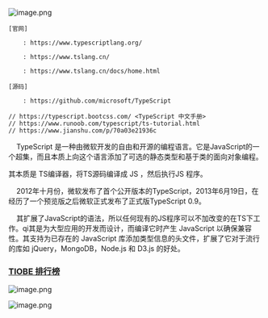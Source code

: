 ![image.png](http://localhost/it/front-end/1572749137532-c803d140-9908-44a3-86eb-b15cc821918b.png#align=left&display=inline&height=225&margin=%5Bobject%20Object%5D&name=image.png&originHeight=252&originWidth=836&size=29492&status=done&style=none&width=746)


```
[官网]

	: https://www.typescriptlang.org/

	: https://www.tslang.cn/

	: https://www.tslang.cn/docs/home.html

[源码]

	: https://github.com/microsoft/TypeScript

// https://typescript.bootcss.com/ <TypeScript 中文手册>
// https://www.runoob.com/typescript/ts-tutorial.html
// https://www.jianshu.com/p/70a03e21936c
```


    TypeScript 是一种由微软开发的自由和开源的编程语言。它是JavaScript的一个超集，而且本质上向这个语言添加了可选的静态类型和基于类的面向对象编程。

其本质是 TS编译器，将TS源码编译成 JS ，然后执行JS 程序。


    2012年十月份，微软发布了首个公开版本的TypeScript，2013年6月19日，在经历了一个预览版之后微软正式发布了正式版TypeScript 0.9。


    其扩展了JavaScript的语法，所以任何现有的JS程序可以不加改变的在TS下工作。qi其是为大型应用的开发而设计，而编译它时产生 JavaScript 以确保兼容性。其支持为已存在的 JavaScript 库添加类型信息的头文件，扩展了它对于流行的库如 jQuery，MongoDB，Node.js 和 D3.js 的好处。

### [TIOBE 排行榜](https://www.tiobe.com/tiobe-index/)


![image.png](http://localhost/it/front-end/1572749587314-f991b8d5-1550-4e8e-b840-c1a80cd14516.png#align=left&display=inline&height=765&margin=%5Bobject%20Object%5D&name=image.png&originHeight=765&originWidth=946&size=65820&status=done&style=none&width=946)


![image.png](http://localhost/it/front-end/1572749608626-926ed4fd-ebc4-4fdd-ae07-af94ea46a87b.png#align=left&display=inline&height=396&margin=%5Bobject%20Object%5D&name=image.png&originHeight=396&originWidth=929&size=111791&status=done&style=none&width=929)
